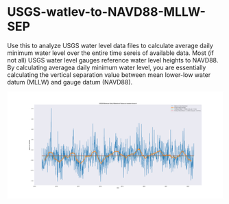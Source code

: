 # USGS-watlev-to-NAVD88-MLLW-SEP
Use this to analyze USGS water level data files to calculate average daily minimum water level over the entire time sereis of available data.
Most (if not all) USGS water level gauges reference water level heights to NAVD88. By calculating averagea daily minimum water level, you
are essentially calculating the vertical separation value between mean lower-low water datum (MLLW) and gauge datum (NAVD88).

![Screenshot](https://github.com/anthonyklemm/USGS-watlev-to-NAVD88-MLLW-SEP/blob/main/images/90%20day%20rolling%20average.png?raw=true)

